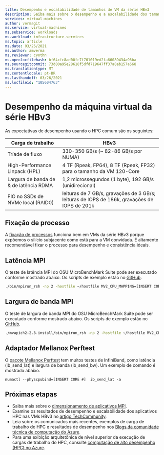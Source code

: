 ```yaml
---
title: Desempenho e escalabilidade de tamanhos de VM da série HBv3
description: Saiba mais sobre o desempenho e a escalabilidade dos tamanhos de VM da série HBv3 no Azure.
services: virtual-machines
author: vermagit
ms.service: virtual-machines
ms.subservice: workloads
ms.workload: infrastructure-services
ms.topic: article
ms.date: 03/25/2021
ms.author: amverma
ms.reviewer: cynthn
ms.openlocfilehash: bf64cfc8ad00fc7f761019ed2fa66089434a96ba
ms.sourcegitcommit: 73d80a95e28618f5dfd719647ff37a8ab157a668
ms.translationtype: MT
ms.contentlocale: pt-BR
ms.lasthandoff: 03/26/2021
ms.locfileid: "105604763"
---
```

# <a name="hbv3-series-virtual-machine-performance"></a>Desempenho da máquina virtual da série HBv3

As expectativas de desempenho usando o HPC comum são os seguintes:

| Carga de trabalho                                        | HBv3                                                              |
|-------------------------------------------------|-------------------------------------------------------------------|
| Tríade de fluxo                                    | 330-350 GB/s (~ 82-86 GB/s por NUMA)                                     |
| High-Performance Linpack (HPL)                  | 4 TF (Rpeak, FP64), 8 TF (Rpeak, FP32) para o tamanho da VM 120-Core               |
| Largura de banda de & de latência RDMA                        | 1,2 microssegundos (1 byte), 192 GB/s (unidirecional)                                        |
| FIO no SSDs de NVMe local (RAID0)                  | leituras de 7 GB/s, gravações de 3 GB/s; leituras de IOPS de 186k, gravações de IOPS de 201k |

## <a name="process-pinning"></a>Fixação de processo

A [fixação de processos](compiling-scaling-applications.md#process-pinning) funciona bem em VMs da série HBv3 porque expõemos o silício subjacente como está para a VM convidada. É altamente recomendável fixar o processo para desempenho e consistência ideais.

## <a name="mpi-latency"></a>Latência MPI

O teste de latência MPI do OSU MicroBenchMark Suite pode ser executado conforme mostrado abaixo. Os scripts de exemplo estão no [GitHub](https://github.com/Azure/azhpc-images/blob/04ddb645314a6b2b02e9edb1ea52f079241f1297/tests/run-tests.sh).

```bash 
./bin/mpirun_rsh -np 2 -hostfile ~/hostfile MV2_CPU_MAPPING=[INSERT CORE #] ./osu_latency
``` 
## <a name="mpi-bandwidth"></a>Largura de banda MPI
O teste de largura de banda MPI do OSU MicroBenchMark Suite pode ser executado conforme mostrado abaixo. Os scripts de exemplo estão no [GitHub](https://github.com/Azure/azhpc-images/blob/04ddb645314a6b2b02e9edb1ea52f079241f1297/tests/run-tests.sh).
```bash
./mvapich2-2.3.install/bin/mpirun_rsh -np 2 -hostfile ~/hostfile MV2_CPU_MAPPING=[INSERT CORE #] ./mvapich2-2.3/osu_benchmarks/mpi/pt2pt/osu_bw
```
## <a name="mellanox-perftest"></a>Adaptador Mellanox Perftest
O [pacote Mellanox Perftest](https://community.mellanox.com/s/article/perftest-package) tem muitos testes de InfiniBand, como latência (ib_send_lat) e largura de banda (ib_send_bw). Um exemplo de comando é mostrado abaixo.
```console
numactl --physcpubind=[INSERT CORE #]  ib_send_lat -a
```
## <a name="next-steps"></a>Próximas etapas
- Saiba mais sobre o [dimensionamento de aplicativos MPI](compiling-scaling-applications.md).
- Examine os resultados de desempenho e escalabilidade dos aplicativos HPC nas VMs HBv3 no [artigo TechCommunity](https://techcommunity.microsoft.com/t5/azure-compute/hpc-performance-and-scalability-results-with-azure-hbv3-vms/bc-p/2235843).
- Leia sobre os comunicados mais recentes, exemplos de carga de trabalho do HPC e resultados de desempenho nos [Blogs da comunidade técnica de computação do Azure](https://techcommunity.microsoft.com/t5/azure-compute/bg-p/AzureCompute).
- Para uma exibição arquitetônica de nível superior da execução de cargas de trabalho do HPC, consulte [computação de alto desempenho (HPC) no Azure](/azure/architecture/topics/high-performance-computing/).
